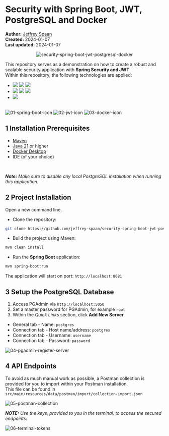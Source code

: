 # Security with Spring Boot, JWT, PostgreSQL and Docker

<b>Author:</b> <a href="https://github.com/jeffrey-spaan" target="_blank">Jeffrey Spaan</a><br>
<b>Created:</b> 2024-01-07<br>
<b>Last updated:</b> 2024-01-07

<div style="text-align: center;">

![security-spring-boot-jwt-postgresql-docker](https://github.com/jeffrey-spaan/security-spring-boot-keycloak-h2-docker/blob/main/images/security-spring-boot-jwt-postgresql-docker.png#center)

</div>

This repository serves as a demonstration on how to create a robust and scalable security application with <b>Spring Security and JWT</b>.<br>
Within this repository, the following technologies are applied:
- [![](https://img.shields.io/badge/Spring%20Boot-8A2BE2)]() [![](https://img.shields.io/badge/release-Dec%2021,%202023-blue)]() [![](https://img.shields.io/badge/version-3.2.1-blue)]()
- [![](https://img.shields.io/badge/JWT-8A2BE2)]() [![](https://img.shields.io/badge/release-Oct%2015,%202023-blue)]() [![](https://img.shields.io/badge/version-0.12.3-blue)]()
- [![](https://img.shields.io/badge/Docker-8A2BE2)]()
<br><br>

![01-spring-boot-icon](https://github.com/jeffrey-spaan/security-spring-boot-jwt-postgresql-docker/blob/main/images/01-spring-boot-icon.png)  ![02-jwt-icon](https://github.com/jeffrey-spaan/security-spring-boot-jwt-postgresql-docker/blob/main/images/02-jwt-icon.png)  ![03-docker-icon](https://github.com/jeffrey-spaan/security-spring-boot-jwt-postgresql-docker/blob/main/images/03-docker-icon.png)

## 1 Installation Prerequisites

- <a href="https://maven.apache.org/download.cgi" target="_blank">Maven</a>
- <a href="https://adoptium.net" target="_blank">Java 21</a> or higher
- <a href="https://www.docker.com/products/docker-desktop/" target="_blank">Docker Desktop</a>
- IDE (of your choice)
<br>

_**Note:** Make sure to disable any local PostgreSQL installation when running this application._

## 2 Project Installation

Open a new command line.

- Clone the repository:

```bash
git clone https://github.com/jeffrey-spaan/security-spring-boot-jwt-postgresql-docker.git
```

- Build the project using Maven:

```bash
mvn clean install
```

- Run the <strong>Spring Boot</strong> application:

```bash
mvn spring-boot:run
```

The application will start on port: ```http://localhost:8081```

## 3 Setup the PostgreSQL Database

1. Access PGAdmin via ```http://localhost:5050```
2. Set a master password for PGAdmin, for example ```root```
3. Within the _Quick Links_ section, click **Add New Server**

- General tab - Name: ```postgres```
- Connection tab - Host name/address: ```postgres```
- Connection tab - Username: ```username```
- Connection tab - Password: ```password```

![04-pgadmin-register-server](https://github.com/jeffrey-spaan/security-spring-boot-jwt-postgresql-docker/blob/main/images/04-pgadmin-register-server.png)

## 4 API Endpoints

To avoid as much manual work as possible, a Postman collection is provided for you to import within your Postman installation.<br>
This file can be found in ```src/main/resources/data/postman/import/collection-import.json```

![05-postman-collection](https://github.com/spring-boot-react-nextjs/security-spring-boot-jwt-postgresql-docker/blob/main/images/05-postman-collection.jpg)


<i>**NOTE:** Use the keys, provided to you in the terminal, to access the secured endpoints:</i>

![06-terminal-tokens](https://github.com/spring-boot-react-nextjs/security-spring-boot-jwt-postgresql-docker/blob/main/images/06-terminal-tokens.jpg)
